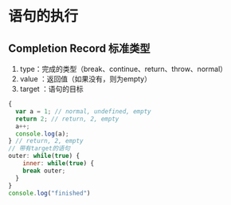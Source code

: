 # 语句的执行

## Completion Record 标准类型

1. type：完成的类型（break、continue、return、throw、normal）
2. value ：返回值（如果没有，则为empty）
3. target ：语句的目标

```js
{
  var a = 1; // normal, undefined, empty
  return 2; // return, 2, empty
  a++;
  console.log(a);
} // return, 2, empty
// 带有target的语句
outer: while(true) { 
    inner: while(true) {
    break outer;
  }
}
console.log("finished")
```

